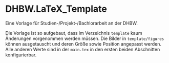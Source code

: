 # DHBW.LaTeX_Template
Eine Vorlage für Studien-/Projekt-/Bachlorarbeit an der DHBW.

Die Vorlage ist so aufgebaut, dass im Verzeichnis `template` kaum Änderungen vorgenommen werden müssen.
Die Bilder in `template/figures` können ausgetauscht und deren Größe sowie Position angepasst werden.
Alle anderen Werte sind in der `main.tex` in den ersten beiden Abschnitten konfigurierbar.
